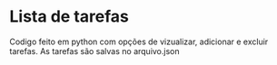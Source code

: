 # Lista de tarefas

Codigo feito em python com opções de vizualizar, adicionar e excluir tarefas. As tarefas são salvas no arquivo.json
